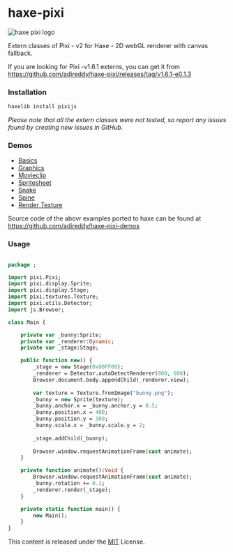 haxe-pixi
=========

![haxe pixi logo](https://raw.githubusercontent.com/adireddy/haxe-pixi/master/logo.png)

Extern classes of Pixi - v2 for Haxe - 2D webGL renderer with canvas fallback.

If you are looking for Pixi -v1.6.1 externs, you can get it from https://github.com/adireddy/haxe-pixi/releases/tag/v1.6.1-e0.1.3

### Installation ###

```haxe
haxelib install pixijs
```
<i>Please note that all the extern classes were not tested, so report any issues found by creating new issues in GitHub.</i>

### Demos ###

* [Basics](http://www.arm.rocks/haxe-pixi-demos/basics.html)
* [Graphics](http://www.arm.rocks/haxe-pixi-demos/graphics.html)
* [Movieclip](http://www.arm.rocks/haxe-pixi-demos/movieclip.html)
* [Spritesheet](http://www.arm.rocks/haxe-pixi-demos/spritesheet.html)
* [Snake](http://www.arm.rocks/haxe-pixi-demos/snake.html)
* [Spine](http://www.arm.rocks/haxe-pixi-demos/spine.html)
* [Render Texture](http://www.arm.rocks/haxe-pixi-demos/rendertexture.html)

Source code of the abovr examples ported to haxe can be found at https://github.com/adireddy/haxe-pixi-demos

### Usage ###

```haxe

package ;

import pixi.Pixi;
import pixi.display.Sprite;
import pixi.display.Stage;
import pixi.textures.Texture;
import pixi.utils.Detector;
import js.Browser;

class Main {

	private var _bunny:Sprite;
    private var _renderer:Dynamic;
    private var _stage:Stage;

	public function new() {
		_stage = new Stage(0x00FF00);
        _renderer = Detector.autoDetectRenderer(800, 600);
        Browser.document.body.appendChild(_renderer.view);
        
        var texture = Texture.fromImage("bunny.png");
        _bunny = new Sprite(texture);
        _bunny.anchor.x = _bunny.anchor.y = 0.5;
        _bunny.position.x = 400;
        _bunny.position.y = 300;
        _bunny.scale.x = _bunny.scale.y = 2;
        
        _stage.addChild(_bunny);
        
        Browser.window.requestAnimationFrame(cast animate);
	}

	private function animate():Void {
        Browser.window.requestAnimationFrame(cast animate);
        _bunny.rotation += 0.1;  
        _renderer.render(_stage);
    }

	private static function main() {
		new Main();
	}
}
```

This content is released under the [MIT](http://opensource.org/licenses/MIT) License.
